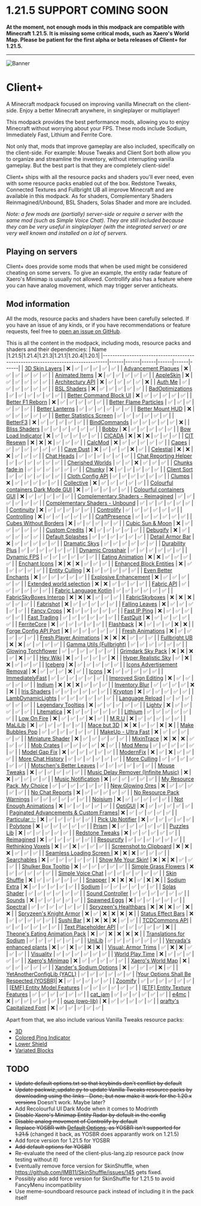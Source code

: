 # **1.21.5 SUPPORT COMING SOON**

**At the moment, not enough mods in this modpack are compatible with Minecraft 1.21.5. It is missing some critical mods, such as Xaero's World Map. Please be patient for the first alpha or beta releases of Client+ for 1.21.5.**

---
![Banner](https://github.com/Thijzert123/client-plus/blob/main/images/banner.png?raw=true)
# Client+
A Minecraft modpack focused on improving vanilla Minecraft on the client-side. Enjoy a better Minecraft anywhere, in singleplayer or multiplayer!

This modpack provides the best performance mods, allowing you to enjoy Minecraft without worrying about your FPS. These mods include Sodium, Immediately Fast, Lithium and Ferrite Core.

Not only that, mods that improve gameplay are also included, specifically on the client-side. For example: Mouse Tweaks and Client Sort both allow you to organize and streamline the inventory, without interrupting vanilla gameplay. But the best part is that they are completely client-side!

Client+ ships with all the resource packs and shaders you'll ever need, even with some resource packs enabled out of the box. Redstone Tweaks, Connected Textures and Fullbright UB all improve Minecraft and are available in this modpack. As for shaders, Complementary Shaders Reinmagined/Unbound, BSL Shaders, Solas Shader and more are included.

_Note: a few mods are (partially) server-side or require a server with the same mod (such as Simple Voice Chat). They are still included because they can be very useful in singleplayer (with the integrated server) or are very well known and installed on a lot of servers._

## Playing on servers
Client+ does provide some mods that when be used might be considered cheating on some servers. To give an example, the entity radar feature of Xaero's Minimap is usually not allowed. Controllify also has a feature where you can have analog movement, which may trigger server anticheats.

## Mod information
All the mods, resource packs and shaders have been carefully selected. If you have an issue of any kinds, or if you have recommendations or feature requests, feel free to [open an issue on GitHub](https://github.com/Thijzert123/client-plus/issues).

This is all the content in the modpack, including mods, resource packs and shaders and their dependencies:
|                                      Name                                      |1.21.5|1.21.4|1.21.3|1.21.1|1.20.4|1.20.1|
|--------------------------------------------------------------------------------|------|------|------|------|------|------|
|             [3D Skin Layers](https://modrinth.com/project/zV5r3pPn)            |   ❌  |   ✅  |   ✅  |   ✅  |   ✅  |   ✅  |
|          [Advancement Plaques](https://modrinth.com/project/9NM0dXub)          |   ❌  |   ✅  |   ✅  |   ✅  |   ✅  |   ✅  |
|             [Animated Items](https://modrinth.com/project/uBBepXuH)            |   ❌  |   ✅  |   ✅  |   ✅  |   ✅  |   ✅  |
|               [AppleSkin](https://modrinth.com/project/EsAfCjCV)               |   ❌  |   ✅  |   ✅  |   ✅  |   ✅  |   ✅  |
|            [Architectury API](https://modrinth.com/project/lhGA9TYQ)           |   ❌  |   ✅  |   ✅  |   ✅  |   ✅  |   ❌  |
|                [Auth Me](https://modrinth.com/project/yjgIrBjZ)                |   ✅  |   ✅  |   ✅  |   ✅  |   ✅  |   ✅  |
|              [BSL Shaders](https://modrinth.com/project/Q1vvjJYV)              |   ❌  |   ✅  |   ✅  |   ✅  |   ✅  |   ✅  |
|            [BadOptimizations](https://modrinth.com/project/g96Z4WVZ)           |   ✅  |   ✅  |   ✅  |   ✅  |   ✅  |   ✅  |
|        [Better Command Block UI](https://modrinth.com/project/8iQcgjQ2)        |   ❌  |   ✅  |   ✅  |   ✅  |   ✅  |   ✅  |
|            [Better F1 Reborn](https://modrinth.com/project/2JIeCmxb)           |   ❌  |   ✅  |   ✅  |   ✅  |   ✅  |   ✅  |
|         [Better Flame Particles](https://modrinth.com/project/ivUZsvzp)        |   ✅  |   ✅  |   ✅  |   ✅  |   ✅  |   ✅  |
|            [Better Lanterns](https://modrinth.com/project/PGGrfcvL)            |   ✅  |   ✅  |   ✅  |   ✅  |   ✅  |   ✅  |
|            [Better Mount HUD](https://modrinth.com/project/kqJFAPU9)           |   ❌  |   ✅  |   ✅  |   ✅  |   ✅  |   ✅  |
|        [Better Statistics Screen](https://modrinth.com/project/n6PXGAoM)       |   ✅  |   ✅  |   ✅  |   ✅  |   ✅  |   ✅  |
|                [BetterF3](https://modrinth.com/project/8shC1gFX)               |   ❌  |   ✅  |   ✅  |   ✅  |   ✅  |   ✅  |
|              [BindCommands](https://modrinth.com/project/WeytAdLH)             |   ✅  |   ✅  |   ✅  |   ✅  |   ✅  |   ❌  |
|             [Bliss Shaders](https://modrinth.com/project/ZvMtQlho)             |   ✅  |   ✅  |   ✅  |   ✅  |   ✅  |   ✅  |
|                 [Bobby](https://modrinth.com/project/M08ruV16)                 |   ❌  |   ✅  |   ✅  |   ✅  |   ✅  |   ✅  |
|           [Bow Load Indicator](https://modrinth.com/project/dj5wVJsq)          |   ❌  |   ✅  |   ✅  |   ✅  |   ✅  |   ✅  |
|                 [CICADA](https://modrinth.com/project/IwCkru1D)                |   ❌  |   ❌  |   ❌  |   ✅  |   ✅  |   ✅  |
|               [CIT Resewn](https://modrinth.com/project/otVJckYQ)              |   ❌  |   ❌  |   ❌  |   ✅  |   ✅  |   ✅  |
|                [CalcMod](https://modrinth.com/project/XoHTb2Ap)                |   ❌  |   ✅  |   ✅  |   ✅  |   ✅  |   ✅  |
|                 [Capes](https://modrinth.com/project/89Wsn8GD)                 |   ✅  |   ✅  |   ✅  |   ✅  |   ✅  |   ✅  |
|               [Cave Dust](https://modrinth.com/project/jawg7zT1)               |   ❌  |   ✅  |   ✅  |   ✅  |   ❌  |   ✅  |
|               [Celestial](https://modrinth.com/project/J31lhO5V)               |   ❌  |   ❌  |   ❌  |   ✅  |   ✅  |   ✅  |
|               [Chat Heads](https://modrinth.com/project/Wb5oqrBJ)              |   ✅  |   ✅  |   ✅  |   ✅  |   ✅  |   ✅  |
|         [Chat Reporting Helper](https://modrinth.com/project/tN4E9NfV)         |   ✅  |   ✅  |   ✅  |   ✅  |   ✅  |   ✅  |
|            [Cherished Worlds](https://modrinth.com/project/3azQ6p0W)           |   ✅  |   ✅  |   ❌  |   ✅  |   ✅  |   ✅  |
|             [Chunks fade in](https://modrinth.com/project/JaNmzvA8)            |   ✅  |   ✅  |   ✅  |   ✅  |   ✅  |   ✅  |
|                 [Chunky](https://modrinth.com/project/fALzjamp)                |   ❌  |   ✅  |   ✅  |   ✅  |   ✅  |   ✅  |
|              [Client Sort](https://modrinth.com/project/K0AkAin6)              |   ✅  |   ✅  |   ✅  |   ✅  |   ✅  |   ✅  |
|            [Cloth Config API](https://modrinth.com/project/9s6osm5g)           |   ✅  |   ✅  |   ✅  |   ✅  |   ✅  |   ✅  |
|                 [Clumps](https://modrinth.com/project/Wnxd13zP)                |   ❌  |   ✅  |   ✅  |   ✅  |   ✅  |   ✅  |
|               [Collective](https://modrinth.com/project/e0M1UDsY)              |   ❌  |   ✅  |   ✅  |   ✅  |   ✅  |   ✅  |
|   [Colourful containers Dark Mode GUI](https://modrinth.com/project/PCGR5Y1W)  |   ❌  |   ✅  |   ✅  |   ✅  |   ✅  |   ✅  |
|        [Colourful containers GUI](https://modrinth.com/project/L85p0yMA)       |   ❌  |   ✅  |   ✅  |   ✅  |   ✅  |   ✅  |
|   [Complementary Shaders - Reimagined](https://modrinth.com/project/HVnmMxH1)  |   ✅  |   ✅  |   ✅  |   ✅  |   ✅  |   ✅  |
|    [Complementary Shaders - Unbound](https://modrinth.com/project/R6NEzAwj)    |   ✅  |   ✅  |   ✅  |   ✅  |   ✅  |   ✅  |
|               [Continuity](https://modrinth.com/project/1IjD5062)              |   ❌  |   ✅  |   ✅  |   ✅  |   ✅  |   ✅  |
|               [Controlify](https://modrinth.com/project/DOUdJVEm)              |   ✅  |   ✅  |   ✅  |   ✅  |   ✅  |   ✅  |
|              [Controlling](https://modrinth.com/project/xv94TkTM)              |   ❌  |   ✅  |   ✅  |   ✅  |   ✅  |   ✅  |
|             [CraftPresence](https://modrinth.com/project/DFqQfIBR)             |   ✅  |   ✅  |   ✅  |   ✅  |   ✅  |   ✅  |
|         [Cubes Without Borders](https://modrinth.com/project/ETlrkaYF)         |   ❌  |   ✅  |   ✅  |   ✅  |   ✅  |   ✅  |
|            [Cubic Sun & Moon](https://modrinth.com/project/g4bSYbrU)           |   ❌  |   ✅  |   ✅  |   ✅  |   ✅  |   ✅  |
|             [Custom Credits](https://modrinth.com/project/GhWh8CAU)            |   ❌  |   ✅  |   ✅  |   ✅  |   ✅  |   ✅  |
|                [Debugify](https://modrinth.com/project/QwxR6Gcd)               |   ❌  |   ✅  |   ✅  |   ✅  |   ✅  |   ✅  |
|            [Default Splashes](https://modrinth.com/project/RMESe7qr)           |   ✅  |   ✅  |   ✅  |   ✅  |   ✅  |   ✅  |
|            [Detail Armor Bar](https://modrinth.com/project/hAt6ty93)           |   ❌  |   ✅  |   ✅  |   ✅  |   ✅  |   ✅  |
|             [Dramatic Skys](https://modrinth.com/project/2YyNMled)             |   ✅  |   ✅  |   ✅  |   ✅  |   ✅  |   ✅  |
|            [Durability Plus](https://modrinth.com/project/na1dL51S)            |   ✅  |   ✅  |   ✅  |   ✅  |   ✅  |   ✅  |
|           [Dynamic Crosshair](https://modrinth.com/project/ZcR9weSm)           |   ✅  |   ✅  |   ✅  |   ✅  |   ✅  |   ✅  |
|              [Dynamic FPS](https://modrinth.com/project/LQ3K71Q1)              |   ✅  |   ✅  |   ✅  |   ✅  |   ✅  |   ✅  |
|            [Eating Animation](https://modrinth.com/project/rUgZvGzi)           |   ❌  |   ❌  |   ✅  |   ✅  |   ✅  |   ✅  |
|             [Enchant Icons](https://modrinth.com/project/6vhHOIKw)             |   ❌  |   ❌  |   ❌  |   ✅  |   ✅  |   ✅  |
|        [Enhanced Block Entities](https://modrinth.com/project/OVuFYfre)        |   ❌  |   ✅  |   ✅  |   ✅  |   ✅  |   ✅  |
|             [Entity Culling](https://modrinth.com/project/NNAgCjsB)            |   ❌  |   ✅  |   ✅  |   ✅  |   ✅  |   ✅  |
|          [Even Better Enchants](https://modrinth.com/project/6udpuGCH)         |   ❌  |   ✅  |   ✅  |   ✅  |   ✅  |   ✅  |
|         [Explosive Enhancement](https://modrinth.com/project/OSQ8mw2r)         |   ❌  |   ✅  |   ✅  |   ✅  |   ✅  |   ✅  |
|        [Extended world selection](https://modrinth.com/project/hejbH2cH)       |   ❌  |   ❌  |   ✅  |   ✅  |   ✅  |   ✅  |
|               [Fabric API](https://modrinth.com/project/P7dR8mSH)              |   ✅  |   ✅  |   ✅  |   ✅  |   ✅  |   ✅  |
|         [Fabric Language Kotlin](https://modrinth.com/project/Ha28R6CL)        |   ✅  |   ✅  |   ✅  |   ✅  |   ✅  |   ✅  |
|         [FabricSkyBoxes Interop](https://modrinth.com/project/HpdHOPOp)        |   ❌  |   ❌  |   ❌  |   ✅  |   ✅  |   ✅  |
|             [FabricSkyboxes](https://modrinth.com/project/YBz7DOs8)            |   ❌  |   ❌  |   ❌  |   ✅  |   ✅  |   ✅  |
|               [Fabrishot](https://modrinth.com/project/3qsfQtE9)               |   ❌  |   ✅  |   ✅  |   ✅  |   ✅  |   ✅  |
|             [Falling Leaves](https://modrinth.com/project/WhbRG4iK)            |   ❌  |   ✅  |   ✅  |   ✅  |   ✅  |   ✅  |
|              [Fancy Crops](https://modrinth.com/project/UGEVQ6t9)              |   ❌  |   ✅  |   ✅  |   ✅  |   ✅  |   ✅  |
|              [Fast IP Ping](https://modrinth.com/project/9mtu0sUO)             |   ❌  |   ✅  |   ✅  |   ✅  |   ✅  |   ✅  |
|              [Fast Trading](https://modrinth.com/project/Ht0RRAt0)             |   ✅  |   ✅  |   ✅  |   ✅  |   ✅  |   ✅  |
|                [FastQuit](https://modrinth.com/project/x1hIzbuY)               |   ❌  |   ✅  |   ✅  |   ✅  |   ✅  |   ✅  |
|              [FerriteCore](https://modrinth.com/project/uXXizFIs)              |   ❌  |   ✅  |   ✅  |   ✅  |   ✅  |   ✅  |
|               [Flashback](https://modrinth.com/project/4das1Fjq)               |   ❌  |   ✅  |   ✅  |   ✅  |   ❌  |   ❌  |
|         [Forge Config API Port](https://modrinth.com/project/ohNO6lps)         |   ❌  |   ✅  |   ✅  |   ✅  |   ✅  |   ✅  |
|            [Fresh Animations](https://modrinth.com/project/50dA9Sha)           |   ❌  |   ✅  |   ✅  |   ✅  |   ✅  |   ✅  |
|        [Fresh Player Animations](https://modrinth.com/project/uYE6VsYf)        |   ❌  |   ❌  |   ❌  |   ✅  |   ✅  |   ✅  |
|             [Fullbright UB](https://modrinth.com/project/ItHr72Fy)             |   ❌  |   ❌  |   ✅  |   ✅  |   ✅  |   ✅  |
|        [Gamma Utils (Fullbright)](https://modrinth.com/project/wdLuzzEP)       |   ✅  |   ✅  |   ✅  |   ✅  |   ✅  |   ✅  |
|          [Glowing Torchflower](https://modrinth.com/project/1S4LxcvL)          |   ✅  |   ✅  |   ✅  |   ✅  |   ✅  |   ✅  |
|           [Grimdark Sky Pack](https://modrinth.com/project/TzZ0IFZH)           |   ❌  |   ❌  |   ❌  |   ✅  |   ❌  |   ✅  |
|                [Hey Wiki](https://modrinth.com/project/6DnswkCZ)               |   ❌  |   ✅  |   ✅  |   ✅  |   ✅  |   ❌  |
|          [Hyper Realistic Sky](https://modrinth.com/project/PsMUgCo5)          |   ✅  |   ❌  |   ❌  |   ✅  |   ✅  |   ✅  |
|                [Iceberg](https://modrinth.com/project/5faXoLqX)                |   ❌  |   ✅  |   ✅  |   ✅  |   ✅  |   ✅  |
|      [Icons Advertisement Removal](https://modrinth.com/project/7Rq0ipFz)      |   ❌  |   ✅  |   ✅  |   ✅  |   ❌  |   ✅  |
|                 [Icons](https://modrinth.com/project/O7z3QKAG)                 |   ❌  |   ✅  |   ✅  |   ✅  |   ✅  |   ✅  |
|            [ImmediatelyFast](https://modrinth.com/project/5ZwdcRci)            |   ✅  |   ✅  |   ✅  |   ✅  |   ✅  |   ✅  |
|         [Improved Sign Editing](https://modrinth.com/project/EWQifKYI)         |   ❌  |   ✅  |   ✅  |   ✅  |   ✅  |   ✅  |
|                 [Indium](https://modrinth.com/project/Orvt0mRa)                |   ❌  |   ❌  |   ❌  |   ✅  |   ✅  |   ✅  |
|             [Inventory Blur](https://modrinth.com/project/lTS6nyFs)            |   ✅  |   ✅  |   ✅  |   ✅  |   ❌  |   ❌  |
|              [Iris Shaders](https://modrinth.com/project/YL57xq9U)             |   ✅  |   ✅  |   ✅  |   ✅  |   ✅  |   ✅  |
|                [Krypton](https://modrinth.com/project/fQEb0iXm)                |   ❌  |   ✅  |   ✅  |   ✅  |   ✅  |   ✅  |
|           [LambDynamicLights](https://modrinth.com/project/yBW8D80W)           |   ✅  |   ✅  |   ✅  |   ✅  |   ✅  |   ✅  |
|            [Language Reload](https://modrinth.com/project/uLbm7CG6)            |   ✅  |   ✅  |   ✅  |   ✅  |   ✅  |   ✅  |
|           [Legendary Tooltips](https://modrinth.com/project/atHH8NyV)          |   ❌  |   ✅  |   ✅  |   ✅  |   ✅  |   ✅  |
|                 [Lighty](https://modrinth.com/project/yjvKidNM)                |   ❌  |   ✅  |   ✅  |   ✅  |   ✅  |   ✅  |
|               [Litematica](https://modrinth.com/project/bEpr0Arc)              |   ❌  |   ✅  |   ✅  |   ✅  |   ✅  |   ✅  |
|                [Lithium](https://modrinth.com/project/gvQqBUqZ)                |   ✅  |   ✅  |   ✅  |   ✅  |   ✅  |   ✅  |
|              [Low On Fire](https://modrinth.com/project/RRxvWKNC)              |   ❌  |   ✅  |   ✅  |   ✅  |   ❌  |   ✅  |
|                 [M.R.U](https://modrinth.com/project/SNVQ2c0g)                 |   ❌  |   ✅  |   ✅  |   ✅  |   ✅  |   ✅  |
|                [MaLiLib](https://modrinth.com/project/GcWjdA9I)                |   ❌  |   ✅  |   ✅  |   ✅  |   ✅  |   ✅  |
|              [Mace but 3D](https://modrinth.com/project/6LzngQIs)              |   ❌  |   ❌  |   ✅  |   ✅  |   ❌  |   ❌  |
|            [Make Bubbles Pop](https://modrinth.com/project/gPCdW0Wr)           |   ✅  |   ✅  |   ✅  |   ✅  |   ✅  |   ✅  |
|          [MakeUp - Ultra Fast](https://modrinth.com/project/izsIPI7a)          |   ❌  |   ✅  |   ✅  |   ✅  |   ✅  |   ✅  |
|            [Miniature Shader](https://modrinth.com/project/UaS8ROxa)           |   ❌  |   ✅  |   ✅  |   ✅  |   ✅  |   ✅  |
|               [MixinTrace](https://modrinth.com/project/sGmHWmeL)              |   ❌  |   ❌  |   ❌  |   ✅  |   ✅  |   ✅  |
|               [Mob Crates](https://modrinth.com/project/bYcjtBki)              |   ✅  |   ✅  |   ✅  |   ✅  |   ❌  |   ✅  |
|                [Mod Menu](https://modrinth.com/project/mOgUt4GM)               |   ✅  |   ✅  |   ✅  |   ✅  |   ✅  |   ✅  |
|             [Model Gap Fix](https://modrinth.com/project/QdG47OkI)             |   ❌  |   ✅  |   ✅  |   ✅  |   ✅  |   ✅  |
|               [ModernFix](https://modrinth.com/project/nmDcB62a)               |   ❌  |   ✅  |   ❌  |   ✅  |   ✅  |   ✅  |
|           [More Chat History](https://modrinth.com/project/8qkXwOnk)           |   ✅  |   ✅  |   ✅  |   ✅  |   ✅  |   ✅  |
|              [More Culling](https://modrinth.com/project/51shyZVL)             |   ✅  |   ✅  |   ✅  |   ✅  |   ✅  |   ✅  |
|        [Motschen's Better Leaves](https://modrinth.com/project/uvpymuxq)       |   ✅  |   ✅  |   ✅  |   ✅  |   ✅  |   ✅  |
|              [Mouse Tweaks](https://modrinth.com/project/aC3cM3Vq)             |   ❌  |   ✅  |   ✅  |   ✅  |   ✅  |   ✅  |
|  [Music Delay Remover (Infinite Music)](https://modrinth.com/project/OJLdOa8k) |   ❌  |   ❌  |   ✅  |   ✅  |   ✅  |   ✅  |
|           [Music Notification](https://modrinth.com/project/A4YQgwzz)          |   ❌  |   ✅  |   ✅  |   ✅  |   ✅  |   ✅  |
|      [My Resource Pack, My Choice](https://modrinth.com/project/PTj85Anz)      |   ✅  |   ✅  |   ✅  |   ✅  |   ✅  |   ✅  |
|            [New Glowing Ores](https://modrinth.com/project/oL18adaQ)           |   ❌  |   ✅  |   ✅  |   ✅  |   ✅  |   ✅  |
|            [No Chat Reports](https://modrinth.com/project/qQyHxfxd)            |   ❌  |   ✅  |   ✅  |   ✅  |   ✅  |   ✅  |
|       [No Resource Pack Warnings](https://modrinth.com/project/6xKUDQcB)       |   ✅  |   ✅  |   ✅  |   ✅  |   ✅  |   ✅  |
|                [Noisium](https://modrinth.com/project/KuNKN7d2)                |   ❌  |   ✅  |   ✅  |   ✅  |   ✅  |   ✅  |
|         [Not Enough Animations](https://modrinth.com/project/MPCX6s5C)         |   ❌  |   ✅  |   ✅  |   ✅  |   ✅  |   ✅  |
|                [OptiGUI](https://modrinth.com/project/JuksLGBQ)                |   ❌  |   ✅  |   ✅  |   ✅  |   ✅  |   ✅  |
| [Paginated Advancements & Custom Frames](https://modrinth.com/project/pJogNFap)|   ❌  |   ✅  |   ✅  |   ✅  |   ✅  |   ✅  |
|              [Particular ✨](https://modrinth.com/project/B1CcCd9h)             |   ❌  |   ✅  |   ✅  |   ✅  |   ✅  |   ✅  |
|            [Pick Up Notifier](https://modrinth.com/project/ZX66K16c)           |   ❌  |   ✅  |   ✅  |   ✅  |   ✅  |   ✅  |
|                [Polytone](https://modrinth.com/project/3qAYkBMB)               |   ❌  |   ✅  |   ✅  |   ✅  |   ✅  |   ✅  |
|                 [Prism](https://modrinth.com/project/1OE8wbN0)                 |   ❌  |   ✅  |   ✅  |   ✅  |   ✅  |   ✅  |
|              [Puzzles Lib](https://modrinth.com/project/QAGBst4M)              |   ❌  |   ✅  |   ✅  |   ✅  |   ✅  |   ✅  |
|            [Redstone Tweaks](https://modrinth.com/project/RvfAlf4Z)            |   ❌  |   ✅  |   ✅  |   ✅  |   ✅  |   ✅  |
|               [Reimagined](https://modrinth.com/project/ta5dy0aA)              |   ❌  |   ✅  |   ✅  |   ✅  |   ✅  |   ✅  |
|               [Resourcify](https://modrinth.com/project/RLzHAoZe)              |   ✅  |   ✅  |   ✅  |   ✅  |   ✅  |   ✅  |
|           [Rethinking Voxels](https://modrinth.com/project/kmwfVOoi)           |   ❌  |   ✅  |   ❌  |   ✅  |   ✅  |   ✅  |
|        [Screenshot to Clipboard](https://modrinth.com/project/1KiJRrTg)        |   ❌  |   ❌  |   ❌  |   ✅  |   ✅  |   ✅  |
|        [Seamless Loading Screen ](https://modrinth.com/project/TyTPFOiF)       |   ❌  |   ❌  |   ❌  |   ✅  |   ✅  |   ✅  |
|              [Searchables](https://modrinth.com/project/fuuu3xnx)              |   ❌  |   ✅  |   ✅  |   ✅  |   ✅  |   ✅  |
|           [Show Me Your Skin!](https://modrinth.com/project/bD7YqcA3)          |   ❌  |   ❌  |   ❌  |   ✅  |   ✅  |   ✅  |
|          [Shulker Box Tooltip](https://modrinth.com/project/2M01OLQq)          |   ❌  |   ✅  |   ✅  |   ✅  |   ✅  |   ✅  |
|          [Simple Grass Flowers](https://modrinth.com/project/ti9KkMHm)         |   ❌  |   ✅  |   ✅  |   ✅  |   ✅  |   ✅  |
|           [Simple Voice Chat](https://modrinth.com/project/9eGKb6K1)           |   ✅  |   ✅  |   ✅  |   ✅  |   ✅  |   ✅  |
|              [Skin Shuffle](https://modrinth.com/project/3s19I5jr)             |   ❌  |   ✅  |   ✅  |   ✅  |   ✅  |   ✅  |
|                [Snapper](https://modrinth.com/project/MZQyESDC)                |   ❌  |   ❌  |   ❌  |   ✅  |   ❌  |   ❌  |
|              [Sodium Extra](https://modrinth.com/project/PtjYWJkn)             |   ❌  |   ✅  |   ✅  |   ✅  |   ✅  |   ✅  |
|                 [Sodium](https://modrinth.com/project/AANobbMI)                |   ✅  |   ✅  |   ✅  |   ✅  |   ✅  |   ✅  |
|              [Solas Shader](https://modrinth.com/project/EpQFjzrQ)             |   ✅  |   ✅  |   ✅  |   ✅  |   ✅  |   ✅  |
|            [Sound Controller](https://modrinth.com/project/uY9zbflw)           |   ✅  |   ✅  |   ✅  |   ✅  |   ✅  |   ✅  |
|                 [Sounds](https://modrinth.com/project/ZouiUX7t)                |   ❌  |   ✅  |   ✅  |   ✅  |   ✅  |   ✅  |
|              [Spawned Eggs](https://modrinth.com/project/yPBwDzHA)             |   ❌  |   ✅  |   ✅  |   ✅  |   ✅  |   ✅  |
|                [Spectral](https://modrinth.com/project/vaaOMowT)               |   ✅  |   ✅  |   ✅  |   ✅  |   ✅  |   ✅  |
|         [Spryzeen's Healthbars](https://modrinth.com/project/ZMcqgmIV)         |   ❌  |   ❌  |   ❌  |   ✅  |   ❌  |   ❌  |
|        [Spryzeen's Knight Armor](https://modrinth.com/project/EwJHG2NA)        |   ❌  |   ✅  |   ❌  |   ❌  |   ❌  |   ❌  |
|           [Status Effect Bars](https://modrinth.com/project/x02cBj9Y)          |   ❌  |   ✅  |   ✅  |   ✅  |   ✅  |   ✅  |
|               [Sushi Bar](https://modrinth.com/project/tr2Mv6ke)               |   ❌  |   ❌  |   ❌  |   ❌  |   ✅  |   ✅  |
|             [TCDCommons API](https://modrinth.com/project/Eldc1g37)            |   ✅  |   ✅  |   ✅  |   ✅  |   ✅  |   ✅  |
|          [Text Placeholder API](https://modrinth.com/project/eXts2L7r)         |   ✅  |   ✅  |   ✅  |   ✅  |   ✅  |   ❌  |
|     [Theone's Eating Animation Pack](https://modrinth.com/project/OhzX8kDf)    |   ❌  |   ✅  |   ❌  |   ❌  |   ❌  |   ❌  |
|        [Translations for Sodium](https://modrinth.com/project/yfDziwn1)        |   ✅  |   ✅  |   ✅  |   ✅  |   ✅  |   ✅  |
|                 [UniLib](https://modrinth.com/project/nT86WUER)                |   ✅  |   ✅  |   ✅  |   ✅  |   ✅  |   ✅  |
|       [Vervada's enhanced plants](https://modrinth.com/project/ghc0v6DT)       |   ❌  |   ✅  |   ❌  |   ✅  |   ❌  |   ❌  |
|          [Visual: Armor Trims](https://modrinth.com/project/tPtjib62)          |   ✅  |   ❌  |   ❌  |   ✅  |   ✅  |   ✅  |
|               [Visuality](https://modrinth.com/project/rI0hvYcd)               |   ✅  |   ✅  |   ✅  |   ✅  |   ✅  |   ✅  |
|            [World Play Time](https://modrinth.com/project/YkKeggdl)            |   ❌  |   ✅  |   ✅  |   ✅  |   ✅  |   ✅  |
|            [Xaero's Minimap](https://modrinth.com/project/1bokaNcj)            |   ❌  |   ✅  |   ✅  |   ✅  |   ✅  |   ✅  |
|           [Xaero's World Map](https://modrinth.com/project/NcUtCpym)           |   ❌  |   ✅  |   ✅  |   ✅  |   ✅  |   ✅  |
|        [Xander's Sodium Options](https://modrinth.com/project/sTkQBVyo)        |   ❌  |   ✅  |   ✅  |   ✅  |   ❌  |   ✅  |
|       [YetAnotherConfigLib (YACL)](https://modrinth.com/project/1eAoo2KR)      |   ✅  |   ✅  |   ✅  |   ✅  |   ✅  |   ✅  |
|[Your Options Shall Be Respected (YOSBR)](https://modrinth.com/project/WwbubTsV)|   ❌  |   ✅  |   ✅  |   ✅  |   ✅  |   ✅  |
|                [Zoomify](https://modrinth.com/project/w7ThoJFB)                |   ✅  |   ✅  |   ✅  |   ✅  |   ✅  |   ✅  |
|      [[EMF] Entity Model Features](https://modrinth.com/project/4I1XuqiY)      |   ✅  |   ✅  |   ✅  |   ✅  |   ✅  |   ✅  |
|     [[ETF] Entity Texture Features](https://modrinth.com/project/BVzZfTc1)     |   ✅  |   ✅  |   ✅  |   ✅  |   ✅  |   ✅  |
|                [cat_jam](https://modrinth.com/project/x3s69afN)                |   ✅  |   ✅  |   ✅  |   ✅  |   ✅  |   ✅  |
|                  [e4mc](https://modrinth.com/project/qANg5Jrr)                 |   ❌  |   ✅  |   ✅  |   ✅  |   ✅  |   ✅  |
|             [oωo (owo-lib)](https://modrinth.com/project/ccKDOlHs)             |   ❌  |   ✅  |   ✅  |   ✅  |   ✅  |   ✅  |
|       [qrafty's Capitalized Font](https://modrinth.com/project/FA4ebMMU)       |   ❌  |   ✅  |   ✅  |   ✅  |   ✅  |   ✅  |

Apart from that, we also include various Vanilla Tweaks resource packs:
- [3D](https://vanillatweaks.net/share/#i3k5KZ)
- [Colored Ping Indicator](https://vanillatweaks.net/share/#lz4EZp)
- [Lower Shield](https://vanillatweaks.net/share#dczqmI)
- [Variated Blocks](https://vanillatweaks.net/share#Oz7pBC)

## TODO
- ~~Update default options.txt so that keybinds don't conflict by default~~
- ~~Update packwiz_update.py to update Vanilla Tweaks resource packs by downloading using the links -  Done, but now make it work for the 1.20.x versions~~ Doesn't work. Maybe later?
- Add Recolourful UI Dark Mode when it comes to Modrinth
- ~~Disable Xaero's Minimap Entity Radar by default in the config~~
- ~~Disable analog movement of Controlify by default~~
- ~~Replace YOSBR with [Default Options](https://modrinth.com/mod/default-options), as YOSBR isn't supported for 1.21.5~~ (changed it back, as YOSBR does apparantly work on 1.21.5)
- Add force version for 1.21.5 for YOSBR
- ~~Add default options for YOSBR~~
- Re-evaluate the need of the client-plus-lang.zip resource pack (now testing without it)
- Eventually remove force version for SkinShuffle, when https://github.com/IMB11/SkinShuffle/issues/145 gets fixed.
- Possibly also add force version for SkinShuffle for 1.21.5 to avoid FancyMenu incompatibility
- Use meme-soundboard resource pack instead of including it in the pack itself

